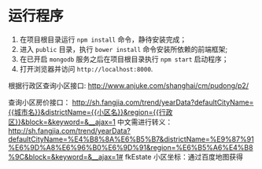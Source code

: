 
# 运行程序
1. 在项目根目录运行 `npm install` 命令，静待安装完成；
2. 进入 `public` 目录，执行 `bower install` 命令安装所依赖的前端框架;
3. 在已开启 `mongodb` 服务之后在项目根目录执行 `npm start` 启动程序；
4. 打开浏览器并访问 `http://localhost:8000`.

根据行政区查询小区接口:
http://www.anjuke.com/shanghai/cm/pudong/p2/


查询小区房价接口：
http://sh.fangjia.com/trend/yearData?defaultCityName={{城市名}}&districtName={{小区名}}&region={{行政区}}&block=&keyword=&__ajax=1
中文需进行转义：
http://sh.fangjia.com/trend/yearData?defaultCityName=%E4%B8%8A%E6%B5%B7&districtName=%E9%87%91%E6%9D%A8%E6%96%B0%E6%9D%91&region=%E6%B5%A6%E4%B8%9C&block=&keyword=&__ajax=1# fkEstate
小区坐标：通过百度地图获得

